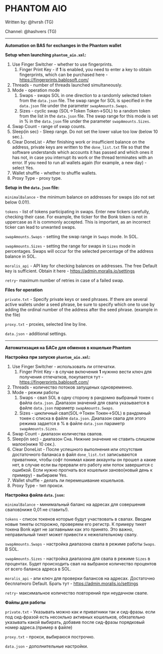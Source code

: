 # PHANTOM AIO

Written by: @hvrsh (TG)

Channel: @hashvers (TG)

---

**Automation on BAS for exchanges in the Phantom wallet**

**Setup when launching `phantom_aio.xml`:**

1. Use Finger Switcher - whether to use fingerprints.
   1. Finger Print Key - if **1** is enabled, you need to enter a key to obtain fingerprints, which can be purchased here - https://fingerprints.bablosoft.com/
2. Threads - number of threads launched simultaneously.
3. Mode - operation mode
   1. Swaps - swaps SOL in one direction to a randomly selected token from the `data.json` file. The swap range for SOL is specified in the `data.json` file under the parameter `swapAmounts.Swaps`.
   2. Sizes - cyclic swap (SOL->Token Token->SOL) to a random token from the list in the `data.json` file. The swap range for this mode is set in % in the `data.json` file under the parameter `swapAmounts.Sizes`.
4. Swap Count - range of swap counts.
5. Sleep(in sec) - Sleep range. Do not set the lower value too low (below 10 sec.).
6. Clear DoneList - After finishing work or insufficient balance on the address, private keys are written to the `done_list.txt` file so that the software understands which accounts it has passed and which ones it has not, in case you interrupt its work or the thread terminates with an error. If you need to run all wallets again (for example, a new day) - select Yes.
7. Wallet shuffle - whether to shuffle wallets.
8. Proxy Type - proxy type.


 **Setup in the `data.json` file:**

  `minimalBalance` - the minimum balance on addresses for swaps (do not set below 0.01!).

  `tokens` - list of tokens participating in swaps. Enter new tickers carefully, checking their case. For example, the ticker for the Bonk token is not in uppercase as it is commonly accepted. This is important, as an incorrect ticker can lead to unwanted swaps.
 
  `swapAmounts.Swaps` - setting the swap range in `Swaps` mode. In SOL.
 
  `swapAmounts.Sizes` - setting the range for swaps in `Sizes` mode in percentages. Swaps will occur for the selected percentage of the address balance in SOL.
 
  `moralis_api` - API key for checking balances on addresses. The free Default key is sufficient. Obtain it here - https://admin.moralis.io/settings
 
  `retry`- maximum number of retries in case of a failed swap.
 

 **Files for operation**

 `private.txt` - Specify private keys or seed phrases. If there are several active wallets under a seed phrase, be sure to specify which one to use by adding the ordinal number of the address after the seed phrase. (example in the file)

 `proxy.txt` - proxies, selected line by line.

 `data.json` - additional settings.
 

---

**Автоматизация на БАСе для обменов в кошельке Phantom**

**Настройка при запуске `phantom_aio.xml`:**

1. Use Finger Switcher - использовать ли отпечатки.
	1. Finger Print Key - в случае включения **1** нужнно вести ключ для получения отпечатков, покупается тут - https://fingerprints.bablosoft.com/
2. Threads - количество потоков запущеных одновременно.
3. Mode  - режим работы
	1. Swaps - свап SOL в одну сторону в рандомно выбраный токен с файла `data.json`. Диапазон значений для свапа указывается  в файле `data.json` параметр `swapAmounts.Swaps`.
	2. Sizes - цикличный свап(SOL->Токен Токен->SOL) в рандомный токен с списка в файле `data.json`. Диапазон свапа для этого режима задается в % в файле `data.json` параметр `swapAmounts.Sizes`.
4. Swap Count - диапазон количества свапов.
5. Sleep(in sec) - диапазон Сна. Нижние значение не ставить слишком малое(ниже 10 сек.).
6. Clear DoneList - После успешного выполнения или отсутствия достаточного баланаса в файл `done_list.txt` записываются приватники, чтобы софт понимал какие аккаунты он прошел а какие нет, в случае если вы прервали его работу или поток завершится с ошибкой. Если нужно прогнать все кошельки заново(новый день к примеру) - выбираем Yes.
7. Wallet shuffle - делать ли перемешивание кошельков.
8. Proxy Type - тип прокси.


 **Настройка файла `data.json`:**

  `minimalBalance` - минимальный баланс на адресах для совершения свапов(ниже 0,01 не ставить!).
 
  `tokens` - список токенов которые будут участвовать в свапах. Вводим новые тикеты осторожно, проверяем его регистр. К примеру тикет токена Bonk идет не заглавными как это принято. Это важно, неправильный тикет может привести к нежелательному свапу.
 
  `swapAmounts.Swaps` - настройка диапазона свапа в режиме работы `Swaps`. В SOL.
 
  `swapAmounts.Sizes` - настройка диапазона для свапа в режиме `Sizes` в процентах. Будет происходить свап на выбраное количество процентов от всего баланса адреса в SOL.
 
  `moralis_api` - апи ключ для проверки балансов на адресах. Достаточно бесплатного Default. Брать тут - https://admin.moralis.io/settings
 
  `retry`- максимальное количество повторений при неудачном свапе.
 

 **Файлы для работы**

 `private.txt` - Указывать можно как и приватники так и сид-фразы. если под сид-фразой есть несоклько активных кошельков, обязательно указывать какой выбирать, добавив после сид-фразы порядковый номер адреса.(пример в файле)

 `proxy.txt` - прокси, выбираюся построчно.

 `data.json` - дополнительные настройки.
 